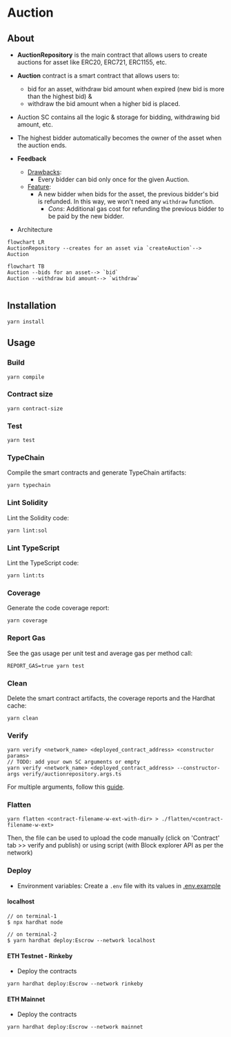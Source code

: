# Auction

## About

- **AuctionRepository** is the main contract that allows users to create auctions for asset like ERC20, ERC721, ERC1155, etc.
- **Auction** contract is a smart contract that allows users to:

  - bid for an asset, withdraw bid amount when expired (new bid is more than the highest bid) &
  - withdraw the bid amount when a higher bid is placed.

- Auction SC contains all the logic & storage for bidding, withdrawing bid amount, etc.
- The highest bidder automatically becomes the owner of the asset when the auction ends.
- **Feedback**

  - <u>Drawbacks</u>:
    - Every bidder can bid only once for the given Auction.
  - <u>Feature</u>:
    - A new bidder when bids for the asset, the previous bidder's bid is refunded. In this way, we won't need any `withdraw` function.
      - _Cons_: Additional gas cost for refunding the previous bidder to be paid by the new bidder.

- Architecture

```mermaid
flowchart LR
AuctionRepository --creates for an asset via `createAuction`--> Auction
```

```mermaid
flowchart TB
Auction --bids for an asset--> `bid`
Auction --withdraw bid amount--> `withdraw`
```

```mermaid

```

## Installation

```console
yarn install
```

## Usage

### Build

```console
yarn compile
```

### Contract size

```console
yarn contract-size
```

### Test

```console
yarn test
```

### TypeChain

Compile the smart contracts and generate TypeChain artifacts:

```console
yarn typechain
```

### Lint Solidity

Lint the Solidity code:

```console
yarn lint:sol
```

### Lint TypeScript

Lint the TypeScript code:

```console
yarn lint:ts
```

### Coverage

Generate the code coverage report:

```console
yarn coverage
```

### Report Gas

See the gas usage per unit test and average gas per method call:

```console
REPORT_GAS=true yarn test
```

### Clean

Delete the smart contract artifacts, the coverage reports and the Hardhat cache:

```console
yarn clean
```

### Verify

```console
yarn verify <network_name> <deployed_contract_address> <constructor params>
// TODO: add your own SC arguments or empty
yarn verify <network_name> <deployed_contract_address> --constructor-args verify/auctionrepository.args.ts
```

For multiple arguments, follow this [guide](https://hardhat.org/plugins/nomiclabs-hardhat-etherscan.html#multiple-api-keys-and-alternative-block-explorers).

### Flatten

```console
yarn flatten <contract-filename-w-ext-with-dir> > ./flatten/<contract-filename-w-ext>
```

Then, the file can be used to upload the code manually (click on 'Contract' tab >> verify and publish) or using script (with Block explorer API as per the network)

### Deploy

- Environment variables: Create a `.env` file with its values in [.env.example](./.env.example)

#### localhost

```console
// on terminal-1
$ npx hardhat node

// on terminal-2
$ yarn hardhat deploy:Escrow --network localhost
```

#### ETH Testnet - Rinkeby

- Deploy the contracts

```console
yarn hardhat deploy:Escrow --network rinkeby
```

#### ETH Mainnet

- Deploy the contracts

```console
yarn hardhat deploy:Escrow --network mainnet
```
